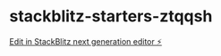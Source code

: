 # stackblitz-starters-ztqqsh

[Edit in StackBlitz next generation editor ⚡️](https://stackblitz.com/~/github.com/Gabrielle-w05/stackblitz-starters-ztqqsh)
